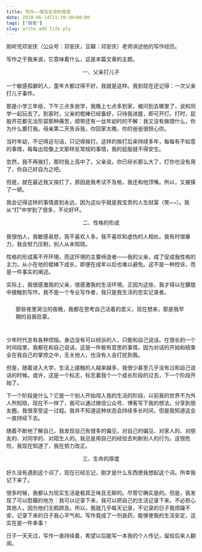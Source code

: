 ```yaml
---
title: 写作——增加生命的厚度
date: 2020-06-14T21:39:30+08:00
tags: ["随笔"]
slug: write add life ply
---
```


刚听完邓安庆（公众号：邓安庆，豆瓣：邓安庆）老师讲述他的写作经历。

写作之于我来说，它意味着什么，这是本篇文章的主题。

<center>一、父亲打儿子</center>
<br>
一个敏感孤僻的人，童年大都过得不好。我就是这样。我到现在还记得：一次父亲打儿子事件。

那是小学三年级，下午三点多放学，我晚上七点多到家，被问到去哪里了，说和同学一起玩去了。到家时，父亲的棍棒已经备好，只待我进屋，即可开打。打时，屁股开花都无法形容那种痛苦，顺带还有一丝年幼时的不解：我又没有做错什么，你为什么要打我。母亲第二天告诉我，你回家太晚，你的爸爸很担心你。

当时年幼，不记得这句话，只记得挨打。这样的挨打后来持续多年，每每有不如意的事情，每每出现像上文那样反常规的事情，我的屁股就不得安生。

忽然，我不再挨打，那时我上高中了。父亲说，你已经长那么大了，打你也没有用了，你自己好自为之吧。

但是，就在最近我又挨打了，原因是我考试不及格，我还和他顶嘴。所以，又被揍了一顿。

我会记得这样的事情直到永远，因为这似乎就是我宝贵的人生财富（笑~~）。我从“打”中学到了很多，不论好坏。

<center>二、性格的形成</center>
<br>
我很怕人，我敏感易怒，我不喜欢人多。我不喜欢和虚伪的人相处。我有时很暴力，我会努力压制，别人从未知晓。

性格的形成离不开环境，而这环境的主要缔造者——我的父亲，成了促成我性格的主力。从小在他的棍棒下成长，即便在成年以后也难以避免。这不是一种控诉，而是一件事实的阐述。

实际上，我很感激我的父亲，很感激我的生活环境。正因为这些，我才得以在朦胧中接触到写作，我不是一个专业写作者，我只是我生活的忠实记录者。

<div class="mytag">
<p style="margin:25px">那些夜里哭泣的夜晚，我都在思考自己活着的意义，现在想来，那是我早期的自我启蒙。
</p>
</div>
<br>少年时代总有各种烦恼，身边没有可以倾诉的人，只能和自己说话。在很长的一个时间段里，我都在和自己说话，这是一件极有意思的事情，因为对话的开始和结束全在我自己的掌控之中，无关他人，也没有人会打扰到我。

但是，随着进入大学，生活上接触的人越来越多，我很少甚至几乎没有过和自己说话的时候。或许，这是一个标志，标志着我个一个成长阶段的过去，下一个阶段开始了。

下一个阶段是什么？它是一个别人开始闯入我的生活的阶段，以前我的世界不为外人所知晓，现在不一样了，我可以通过微信公众号、博客写下我的想法，分享到朋友圈，我很享受这一过程。我并不知道这种状态会持续多长时间，但是我知道这会一直持续下去。

随着不断地了解自己，我发现自己有很多的偏见，对自己的偏见、对家人的、对朋友的、对同学的、对陌生人的。我总是用自己的经验去判断别人的行为。这很危险，我现在知道了，我在努力改正。

<center>三、生命的厚度</center>
<br>
好久没有遇到这个词了，现在已经忘记，刚才是什么东西使我想起这个词。所幸我记下来了。

很多时候，我都认为现实生活是极其乏味且无聊的。尽管它确实是的。但是，我发现了可以慰藉的地方：我可以记录下来，我可以把自己的生活记录下来。不必担心其他人，因为他们无暇顾及。所以，我就几乎每天记录，不记录的日子我烦躁不安，记录下来的日子我心平气和。写作竟成了一剂良药，能够使我的生活安定，这实在是一件幸事！

日子一天天过，写作一直持续着，希望以后能写一本我的个人传记，留给后来人翻阅。

